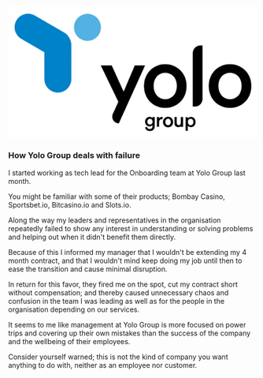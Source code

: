![Logo](logo.png)

### How Yolo Group deals with failure

I started working as tech lead for the Onboarding team at Yolo Group last month.

You might be familiar with some of their products; Bombay Casino, Sportsbet.io, Bitcasino.io and Slots.io.

Along the way my leaders and representatives in the organisation repeatedly failed to show any interest in understanding or solving problems and helping out when it didn't benefit them directly.

Because of this I informed my manager that I wouldn't be extending my 4 month contract, and that I wouldn't mind keep doing my job until then to ease the transition and cause minimal disruption.

In return for this favor, they fired me on the spot, cut my contract short without compensation; and thereby caused unnecessary chaos and confusion in the team I was leading as well as for the people in the organisation depending on our services.

It seems to me like management at Yolo Group is more focused on power trips and covering up their own mistakes than the success of the company and the wellbeing of their employees.

Consider yourself warned; this is not the kind of company you want anything to do with, neither as an employee nor customer.